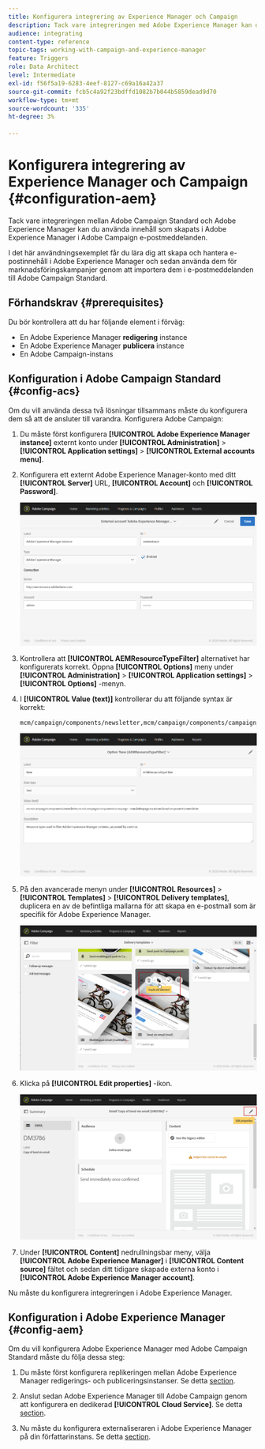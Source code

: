 ```yaml
---
title: Konfigurera integrering av Experience Manager och Campaign
description: Tack vare integreringen med Adobe Experience Manager kan du skapa innehåll direkt i AEM och använda det senare i Adobe Campaign.
audience: integrating
content-type: reference
topic-tags: working-with-campaign-and-experience-manager
feature: Triggers
role: Data Architect
level: Intermediate
exl-id: f56f5a19-6283-4eef-8127-c69a16a42a37
source-git-commit: fcb5c4a92f23bdffd1082b7b044b5859dead9d70
workflow-type: tm+mt
source-wordcount: '335'
ht-degree: 3%

---
```


# Konfigurera integrering av Experience Manager och Campaign {#configuration-aem}

Tack vare integreringen mellan Adobe Campaign Standard och Adobe Experience Manager kan du använda innehåll som skapats i Adobe Experience Manager i Adobe Campaign e-postmeddelanden.

I det här användningsexemplet får du lära dig att skapa och hantera e-postinnehåll i Adobe Experience Manager och sedan använda dem för marknadsföringskampanjer genom att importera dem i e-postmeddelanden till Adobe Campaign Standard.

## Förhandskrav {#prerequisites}

Du bör kontrollera att du har följande element i förväg:

* En Adobe Experience Manager **redigering** instance
* En Adobe Experience Manager **publicera** instance
* En Adobe Campaign-instans

## Konfiguration i Adobe Campaign Standard {#config-acs}

Om du vill använda dessa två lösningar tillsammans måste du konfigurera dem så att de ansluter till varandra.
Konfigurera Adobe Campaign:

1. Du måste först konfigurera **[!UICONTROL Adobe Experience Manager instance]** externt konto under **[!UICONTROL Administration]** > **[!UICONTROL Application settings]** > **[!UICONTROL External accounts menu]**.

1. Konfigurera ett externt Adobe Experience Manager-konto med ditt **[!UICONTROL Server]** URL, **[!UICONTROL Account]** och **[!UICONTROL Password]**.

   ![](assets/aem_1.png)

1. Kontrollera att **[!UICONTROL AEMResourceTypeFilter]** alternativet har konfigurerats korrekt. Öppna **[!UICONTROL Options]** meny under **[!UICONTROL Administration]** > **[!UICONTROL Application settings]** > **[!UICONTROL Options]** -menyn.

1. I **[!UICONTROL Value (text)]** kontrollerar du att följande syntax är korrekt:

   ```
   mcm/campaign/components/newsletter,mcm/campaign/components/campaign_newsletterpage,mcm/neolane/components/newsletter
   ```

   ![](assets/aem_2.png)

1. På den avancerade menyn under **[!UICONTROL Resources]** > **[!UICONTROL Templates]** > **[!UICONTROL Delivery templates]**, duplicera en av de befintliga mallarna för att skapa en e-postmall som är specifik för Adobe Experience Manager.

   ![](assets/aem_3.png)

1. Klicka på **[!UICONTROL Edit properties]** -ikon.

   ![](assets/aem_4.png)

1. Under **[!UICONTROL Content]** nedrullningsbar meny, välja **[!UICONTROL Adobe Experience Manager]** i **[!UICONTROL Content source]** fältet och sedan ditt tidigare skapade externa konto i **[!UICONTROL Adobe Experience Manager account]**.

Nu måste du konfigurera integreringen i Adobe Experience Manager.

## Konfiguration i Adobe Experience Manager {#config-aem}

Om du vill konfigurera Adobe Experience Manager med Adobe Campaign Standard måste du följa dessa steg:

1. Du måste först konfigurera replikeringen mellan Adobe Experience Manager redigerings- och publiceringsinstanser. Se detta [section](https://experienceleague.adobe.com/docs/experience-manager-65/administering/integration/campaignstandard.html#configuring-adobe-experience-manager).

1. Anslut sedan Adobe Experience Manager till Adobe Campaign genom att konfigurera en dedikerad **[!UICONTROL Cloud Service]**. Se detta [section](https://experienceleague.adobe.com/docs/experience-manager-65/administering/integration/campaignstandard.html#connecting-aem-to-adobe-campaign).

1. Nu måste du konfigurera externaliseraren i Adobe Experience Manager på din författarinstans. Se detta [section](https://experienceleague.adobe.com/docs/experience-manager-65/administering/integration/campaignstandard.html#configuring-the-externalizer).
